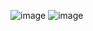 ![image](https://user-images.githubusercontent.com/118850729/234569289-2ceaa2b8-88d0-451e-9aaa-e5b7d948e8ef.png)
![image](https://user-images.githubusercontent.com/118850729/234570866-48616cec-641d-4f27-ad11-35232f086d9c.png)
<!--
**Glamour95/Glamour95** is a ✨ _special_ ✨ repository because its `README.md` (this file) appears on your GitHub profile.

Glamour is a qualified certified Microsoft Power BI Data Analyst Associate, with a solid foundation in database management tools such as MySQL, Oracle, and MongoDB, and experience in database design and management, including SQL and NoSQL databases. Along with her expertise in Java, Python, JavaScript, and C++, and proficiency in cloud platforms such as Amazon Web Services (AWS), Microsoft Azure, and Google Cloud Platform, Glamour possesses a diverse range of skills that make her an exceptional software developer.

With a strong understanding of Agile, Scrum, and DevOps methodologies, web development skills, and a good understanding of HTML and CSS, as well as frameworks such as React, Angular, and Vue.js, Glamour is passionate about mobile development, with skills in developing applications for iOS, Android, React Native, and Flutter platforms. She has a proven track record of delivering successful projects and making significant contributions to various teams.

As a team player, Glamour is committed to working effectively in a team and supporting others in achieving common goals. She approaches problems and challenges with creativity and innovation, always looking for ways to develop new software applications or technologies that solve real-world problems and solve complex problems with software solutions.

In her free time, Glamour enjoys spending time with friends and family, attending parties or events, and meeting new people. She also loves helping out at local charities or community organizations and participating in fundraising or awareness campaigns.
